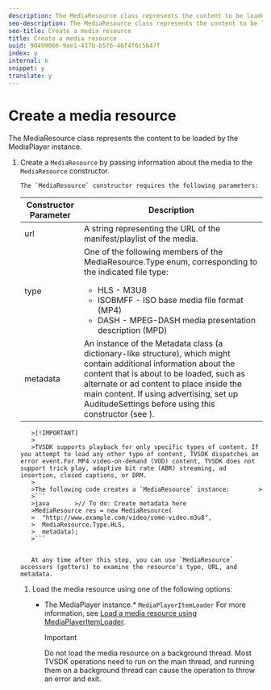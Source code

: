 ```yaml
---
description: The MediaResource class represents the content to be loaded by the MediaPlayer instance.
seo-description: The MediaResource class represents the content to be loaded by the MediaPlayer instance.
seo-title: Create a media resource
title: Create a media resource
uuid: 90499066-9ae1-437b-b5f6-46f4f6c5647f
index: y
internal: n
snippet: y
translate: y
---
```


# Create a media resource

The MediaResource class represents the content to be loaded by the MediaPlayer instance.


1. Create a `MediaResource` by passing information about the media to the `MediaResource` constructor.

       The `MediaResource` constructor requires the following parameters: 

    <table id="table_22886D6770FB45E99D35D0B90E6CC302"> 
 <thead> 
  <tr> 
   <th colname="col1" class="entry"> Constructor Parameter </th> 
   <th colname="col2" class="entry"> Description </th> 
  </tr> 
 </thead>
 <tbody> 
  <tr> 
   <td colname="col1"> <span class="codeph"> url </span> </td> 
   <td colname="col2"> A string representing the URL of the manifest/playlist of the media. </td> 
  </tr> 
  <tr> 
   <td colname="col1"> <span class="codeph"> type </span> </td> 
   <td colname="col2"> One of the following members of the <span class="codeph"> MediaResource.Type </span> enum, corresponding to the indicated file type: 
    <ul id="ul_C286ED3C31364B858A1C9AF3356E9282"> 
     <li id="li_25B24EF76D8849DE8764539F25E435FA"> <span class="codeph"> HLS </span> - M3U8 </li> 
     <li id="li_1344A41B434D49229E392F1AAF9ECA81"> <span class="codeph"> ISOBMFF </span> - ISO base media file format (MP4) </li> 
     <li id="li_92392073B7334916B06B16570C51AC91"> <span class="codeph"> DASH </span> - MPEG-DASH media presentation description (MPD) </li> 
    </ul> </td> 
  </tr> 
  <tr> 
   <td colname="col1"> <span class="codeph"> metadata </span> </td> 
   <td colname="col2"> An instance of the <span class="codeph"> Metadata </span> class (a dictionary-like structure), which might contain additional information about the content that is about to be loaded, such as alternate or ad content to place inside the main content. If using advertising, set up <span class="codeph"> AuditudeSettings </span> before using this constructor (see <a keyref="ad-insertion-metadata"></a>). </td> 
  </tr> 
 </tbody> 
</table>


       >[!IMPORTANT]
       >
       >TVSDK supports playback for only specific types of content. If you attempt to load any other type of content, TVSDK dispatches an error event.For MP4 video-on-demand (VOD) content, TVSDK does not support trick play, adaptive bit rate (ABR) streaming, ad insertion, closed captions, or DRM. 
       >
       >The following code creates a `MediaResource` instance:        >
       >```
       >java       >// To do: Create metadata here 
       >MediaResource res = new MediaResource( 
       >  "http://www.example.com/video/some-video.m3u8",  
       >  MediaResource.Type.HLS, 
       >  metadata); 
       >```


       At any time after this step, you can use `MediaResource` accessors (getters) to examine the resource's type, URL, and metadata. 
    
1. Load the media resource using one of the following options:

    
    * The MediaPlayer instance.* `MediaPlayerItemLoader` For more information, see [Load a media resource using MediaPlayerItemLoader](../../../titlepage/content-playback-options/mediaplayer-initialize-for-video/t_media-resource-load-using-mediaplayeritemloader.md#use-mediaplayeritemloader). 
    
    
    


       >[!IMPORTANT]
       >
       >Do not load the media resource on a background thread. Most TVSDK operations need to run on the main thread, and running them on a background thread can cause the operation to throw an error and exit.
    
